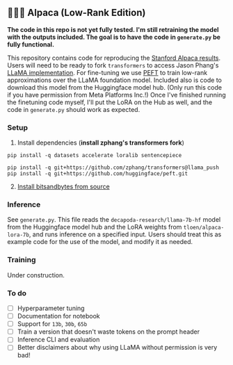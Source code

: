 ## 🦙🌲🤏 Alpaca (Low-Rank Edition)

**The code in this repo is not yet fully tested. I'm still retraining the model with the outputs included. The goal is to have the code in `generate.py` be fully functional.**

This repository contains code for reproducing the [Stanford Alpaca results](https://github.com/tatsu-lab/stanford_alpaca#data-release).
Users will need to be ready to fork `transformers` to access Jason Phang's [LLaMA implementation](https://github.com/huggingface/transformers/pull/21955).
For fine-tuning we use [PEFT](https://github.com/huggingface/peft) to train low-rank approximations over the LLaMA foundation model.
Included also is code to download this model from the Huggingface model hub.
(Only run this code if you have permission from Meta Platforms Inc.!)
Once I've finished running the finetuning code myself, I'll put the LoRA on the Hub as well, and the code in `generate.py` should work as expected.

### Setup

1. Install dependencies (**install zphang's transformers fork**)

```
pip install -q datasets accelerate loralib sentencepiece

pip install -q git+https://github.com/zphang/transformers@llama_push
pip install -q git+https://github.com/huggingface/peft.git
```

2. [Install bitsandbytes from source](https://github.com/TimDettmers/bitsandbytes/blob/main/compile_from_source.md)

### Inference

See `generate.py`. This file reads the `decapoda-research/llama-7b-hf` model from the Huggingface model hub and the LoRA weights from `tloen/alpaca-lora-7b`, and runs inference on a specified input. Users should treat this as example code for the use of the model, and modify it as needed.

### Training

Under construction.

### To do

- [ ] Hyperparameter tuning
- [ ] Documentation for notebook
- [ ] Support for `13b`, `30b`, `65b`
- [ ] Train a version that doesn't waste tokens on the prompt header
- [ ] Inference CLI and evaluation
- [ ] Better disclaimers about why using LLaMA without permission is very bad!
